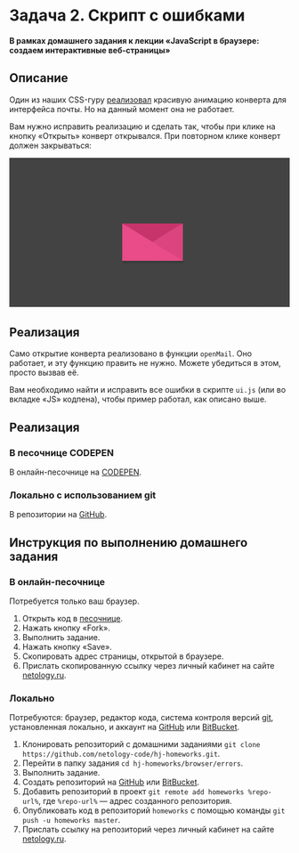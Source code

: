 # Задача 2. Скрипт с ошибками

#### В рамках домашнего задания к лекции «JavaScript в браузере: создаем интерактивные веб-страницы»

## Описание

Один из наших CSS-гуру [реализовал](https://netology-code.github.io/hj-homeworks/browser/errors/) красивую анимацию конверта для интерфейса почты. Но на данный момент она не работает.

Вам нужно исправить реализацию и сделать так, чтобы при клике на кнопку «Открыть» конверт открывался. При повторном клике конверт должен закрываться:

![Открывающийся конверт](./res/envelope.gif)

## Реализация

Само открытие конверта реализовано в функции `openMail`. Оно работает, и эту функцию править не нужно. Можете убедиться в этом, просто вызвав её.

Вам необходимо найти и исправить все ошибки в скрипте `ui.js` (или во вкладке «JS» кодпена), чтобы пример работал, как описано выше.

## Реализация

### В песочнице CODEPEN

В онлайн-песочнице на [CODEPEN](https://codepen.io/Netology/pen/vparBy).

### Локально с использованием git

В репозитории на [GitHub](https://github.com/netology-code/hj-homeworks/tree/master/browser/errors).

## Инструкция по выполнению домашнего задания

### В онлайн-песочнице

Потребуется только ваш браузер.

1. Открыть код в [песочнице](https://codepen.io/Netology/pen/vparBy).
2. Нажать кнопку «Fork».
3. Выполнить задание.
4. Нажать кнопку «Save».
5. Скопировать адрес страницы, открытой в браузере.
6. Прислать скопированную ссылку через личный кабинет на сайте [netology.ru](http://netology.ru/).    

### Локально

Потребуются: браузер, редактор кода, система контроля версий [git](https://git-scm.com), установленная локально, и аккаунт на [GitHub](https://github.com/) или [BitBucket](https://bitbucket.org/).

1. Клонировать репозиторий с домашними заданиями `git clone https://github.com/netology-code/hj-homeworks.git`.
2. Перейти в папку задания `cd hj-homeworks/browser/errors`.
3. Выполнить задание.
4. Создать репозиторий на [GitHub](https://github.com/) или [BitBucket](https://bitbucket.org/).
5. Добавить репозиторий в проект `git remote add homeworks %repo-url%`, где `%repo-url%` — адрес созданного репозитория.
6. Опубликовать код в репозиторий `homeworks` с помощью команды `git push -u homeworks master`.
7. Прислать ссылку на репозиторий через личный кабинет на сайте [netology.ru](http://netology.ru/).
